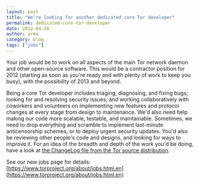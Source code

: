 ```yaml
---
layout: post
title: "We're looking for another dedicated core Tor developer"
permalink: dedicated-core-tor-developer
date: 2012-04-20
author: arma
category: blog
tags: ["jobs"]
---
```


Your job would be to work on all aspects of the main Tor network daemon and other open-source software. This would be a contractor position for 2012 (starting as soon as you're ready and with plenty of work to keep you busy), with the possibility of 2013 and beyond.

Being a core Tor developer includes triaging, diagnosing, and fixing bugs; looking for and resolving security issues; and working collaboratively with coworkers and volunteers on implementing new features and protocol changes at every stage from design to maintenance. We'd also need help making our code more scalable, testable, and maintainable. Sometimes, we need to drop everything and scramble to implement last-minute anticensorship schemes, or to deploy urgent security updates. You'd also be reviewing other people's code and designs, and looking for ways to improve it. For an idea of the breadth and depth of the work you'd be doing, have a look at [the ChangeLog file from the Tor source distribution](https://gitweb.torproject.org/tor.git/blob/HEAD:/ChangeLog).

See our new jobs page for details: [https://www.torproject.org/about/jobs.html.en](https://www.torproject.org/about/jobs.html.en)

